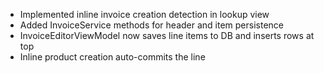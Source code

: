 - Implemented inline invoice creation detection in lookup view
- Added InvoiceService methods for header and item persistence
- InvoiceEditorViewModel now saves line items to DB and inserts rows at top
- Inline product creation auto-commits the line
